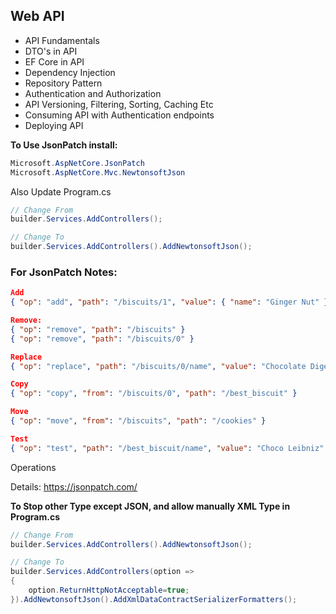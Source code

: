 ## Web API

- API Fundamentals
- DTO's in API
- EF Core in API
- Dependency Injection
- Repository Pattern
- Authentication and Authorization
- API Versioning, Filtering, Sorting, Caching Etc
- Consuming API with Authentication endpoints
- Deploying API


**To Use JsonPatch install:**
```c#
Microsoft.AspNetCore.JsonPatch
Microsoft.AspNetCore.Mvc.NewtonsoftJson
```
Also Update Program.cs
```c#
// Change From
builder.Services.AddControllers();

// Change To
builder.Services.AddControllers().AddNewtonsoftJson();
```


### For JsonPatch Notes:
```Json
Add
{ "op": "add", "path": "/biscuits/1", "value": { "name": "Ginger Nut" } }

Remove: 
{ "op": "remove", "path": "/biscuits" }
{ "op": "remove", "path": "/biscuits/0" }

Replace
{ "op": "replace", "path": "/biscuits/0/name", "value": "Chocolate Digestive" }

Copy
{ "op": "copy", "from": "/biscuits/0", "path": "/best_biscuit" }

Move
{ "op": "move", "from": "/biscuits", "path": "/cookies" }

Test
{ "op": "test", "path": "/best_biscuit/name", "value": "Choco Leibniz" }
```
Operations


Details: https://jsonpatch.com/


**To Stop other Type except JSON, and allow manually XML Type in Program.cs**
```c#
// Change From
builder.Services.AddControllers().AddNewtonsoftJson();

// Change To
builder.Services.AddControllers(option =>
{
    option.ReturnHttpNotAcceptable=true;
}).AddNewtonsoftJson().AddXmlDataContractSerializerFormatters();
```






